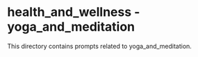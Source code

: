# health_and_wellness - yoga_and_meditation

This directory contains prompts related to yoga_and_meditation.